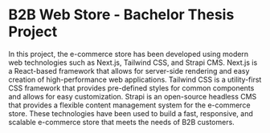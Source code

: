 # B2B Web Store - Bachelor Thesis Project

In this project, the e-commerce store has been developed using modern web technologies such as Next.js, Tailwind CSS, and Strapi CMS. Next.js is a React-based framework that allows for server-side rendering and easy creation of high-performance web applications. Tailwind CSS is a utility-first CSS framework that provides pre-defined styles for common components and allows for easy customization. Strapi is an open-source headless CMS that provides a flexible content management system for the e-commerce store. These technologies have been used to build a fast, responsive, and scalable e-commerce store that meets the needs of B2B customers.
